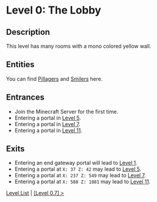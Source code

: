 # Level 0: The Lobby

## Description
This level has many rooms with a mono colored yellow wall.

## Entities
You can find <a href="../entities/Entity_0.png">Pillagers</a> and <a href="../entities/Entity_1.png">Smilers</a> here.

## Entrances
* Join the Minecraft Server for the first time.
* Entering a portal in <a href="./Level_5.md">Level 5</a>.
* Entering a portal in <a href="./Level_7.md">Level 7</a>.
* Entering a portal in <a href="./Level_11.md">Level 11</a>.

## Exits
* Entering an end gateway portal will lead to <a href="./Level_1.md">Level 1</a>.
* Entering a portal at `X: 37 Z: 42` may lead to <a href="./Level_5.md">Level 5</a>.
* Entering a portal at `X: 237 Z: 549` may lead to <a href="./Level_7.md">Level 7</a>.
* Entering a portal at `X: 588 Z: 1081` may lead to <a href="./Level_11.md">Level 11</a>.

<a href="./Levels.md">Level List</a> | <a href="./Level_0_7.md">[Level 0.7] ></a>
